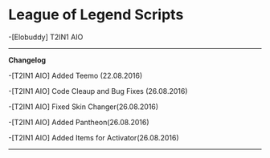 # League of Legend Scripts
-[Elobuddy] T2IN1 AIO
___
**Changelog**

-[T2IN1 AIO] Added Teemo (22.08.2016)

-[T2IN1 AIO] Code Cleaup and Bug Fixes (26.08.2016)

-[T2IN1 AIO] Fixed Skin Changer(26.08.2016)

-[T2IN1 AIO] Added Pantheon(26.08.2016)

-[T2IN1 AIO] Added Items for Activator(26.08.2016)
___

